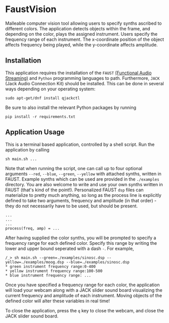 # FaustVision
Malleable computer vision tool allowing users to specify synths ascribed to different colors. The application detects objects within the frame, and depending on the color, plays the assigned instrument. Users specify the frequency range of each instrument. The x-coordinate position of the object affects frequency being played, while the y-coordinate affects amplitude.

## Installation
This application requires the installation of the `FAUST` [(Functional Audio Streaming)](https://faust.grame.fr/) and `Python` programming languages to path. Furthermore, `JACK` (Jack Audio Connection Kit) should be installed. This can be done in several ways depending on your operating system:
```
sudo apt-get/dnf install qjackctl
```
Be sure to also install the relevant Python packages by running
```
pip install -r requirements.txt
```

## Application Usage
This is a terminal based application, controlled by a shell script. Run the application by calling
```
sh main.sh ...
```
Note that when running the script, one can call up to four optional arguments `--red`, `--blue`, `--green`, `--yellow` with attached synths, written in FAUST. Example synths which can be used are provided in the `./examples` directory. You are also welcome to write and use your own synths written in FAUST (that's kind of the point!). Personalized FAUST `dsp` files can materialize to pretty much anything, so long as the process line is explicitly defined to take two arguments, frequency and amplitude (in that order) - they do not necessarily have to be used, but should be present.
```
...
...
...
process(freq, amp) = ...
```
After having supplied the color synths, you will be prompted to specify a frequency range for each defined color. Specify this range by writing the lower and upper bound seperated with a dash `-`. For example,
```
/_> sh main.sh --green=./examples/sinosc.dsp --yellow=./examples/moog.dsp --blue=./examples/sinosc.dsp
* green instrument frequency range:0-400
* yellow instrument frequency range:100-500
* blue instrument frequency range: ...
```
Once you have specified a frequency range for each color, the application will load your webcam along with a JACK slider sound board visualizing the current frequency and amplitude of each instrument. Moving objects of the defined color will alter these variables in real time! 

To close the application, press the `q` key to close the webcam, and close the JACK slider sound board. 

